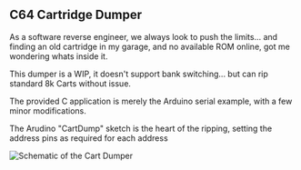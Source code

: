 C64 Cartridge Dumper
-------------------

As a software reverse engineer, we always look to push the limits... and finding an old cartridge in my garage, 
and no available ROM online, got me wondering whats inside it.

This dumper is a WIP, it doesn't support bank switching... but can rip standard 8k Carts without issue.

The provided C application is merely the Arduino serial example, with a few minor modifications.

The Arudino "CartDump" sketch is the heart of the ripping, setting the address pins as required for each address


![Schematic of the Cart Dumper](https://raw.githubusercontent.com/segrax/Arduino-C64-Cartridge-Dumper/master/Schematic.png)
